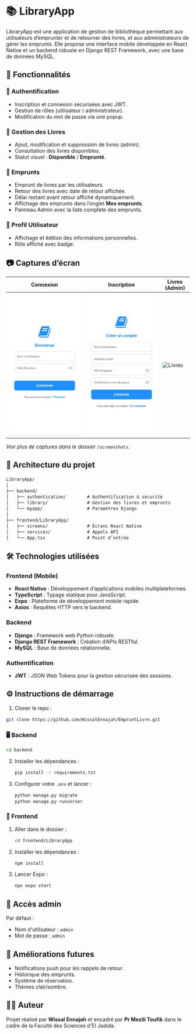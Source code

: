 # 📚 LibraryApp

LibraryApp est une application de gestion de bibliothèque permettant aux utilisateurs d’emprunter et de retourner des livres, et aux administrateurs de gérer les emprunts. Elle propose une interface mobile développée en React Native et un backend robuste en Django REST Framework, avec une base de données MySQL.

## 🚀 Fonctionnalités

### 👤 Authentification
- Inscription et connexion sécurisées avec JWT.
- Gestion de rôles (utilisateur / administrateur).
- Modification du mot de passe via une popup.

### 📖 Gestion des Livres
- Ajout, modification et suppression de livres (admin).
- Consultation des livres disponibles.
- Statut visuel : **Disponible** / **Emprunté**.

### 📝 Emprunts
- Emprunt de livres par les utilisateurs.
- Retour des livres avec date de retour affichée.
- Délai restant avant retour affiché dynamiquement.
- Affichage des emprunts dans l’onglet **Mes emprunts**.
- Panneau Admin avec la liste complète des emprunts.

### 👤 Profil Utilisateur
- Affichage et édition des informations personnelles.
- Rôle affiché avec badge.

## 📷 Captures d’écran

| Connexion | Inscription | Livres (Admin) |
|----------|-------------|----------------|
| ![Login](./screenshots/login.jpg) | ![Signup](./screenshots/signup.jpg) | ![Livres](./screenshots/livres-admin.jpg) |

*Voir plus de captures dans le dossier `/screenshots`.*

## 🧱 Architecture du projet

```
LibraryApp/
│
├── backend/
│   ├── authentication/        # Authentification & sécurité
│   ├── library/               # Gestion des livres et emprunts
│   └── myapp/                 # Paramètres Django
│
├── frontend/LibraryApp/
│   ├── screens/               # Écrans React Native
│   ├── services/              # Appels API
│   └── App.tsx                # Point d’entrée
```

## 🛠️ Technologies utilisées

### Frontend (Mobile)
- **React Native** : Développement d’applications mobiles multiplateformes.
- **TypeScript** : Typage statique pour JavaScript.
- **Expo** : Plateforme de développement mobile rapide.
- **Axios** : Requêtes HTTP vers le backend.

### Backend
- **Django** : Framework web Python robuste.
- **Django REST Framework** : Création d’APIs RESTful.
- **MySQL** : Base de données relationnelle.

### Authentification
- **JWT** : JSON Web Tokens pour la gestion sécurisée des sessions.

## ⚙️ Instructions de démarrage

1. Cloner le repo :
```bash
git clone https://github.com/WissalEnnajah/EmpruntLivre.git
```
### 🖥️ Backend
   ```bash
   cd backend
   ```
2. Installer les dépendances :
   ```bash
   pip install -r requirements.txt
   ```
3. Configurer votre `.env` et lancer :
   ```bash
   python manage.py migrate
   python manage.py runserver
   ```

### 📱 Frontend
1. Aller dans le dossier :
   ```bash
   cd frontend/LibraryApp
   ```
2. Installer les dépendances :
   ```bash
   npm install
   ```
3. Lancer Expo :
   ```bash
   npx expo start
   ```

## 🔐 Accès admin
Par défaut :
- Nom d'utilisateur : `admin`
- Mot de passe : `admin`

## 🧩 Améliorations futures
- Notifications push pour les rappels de retour.
- Historique des emprunts.
- Système de réservation.
- Thèmes clair/sombre.

## 👨‍💻 Auteur
Projet réalisé par **Wissal Ennajah** et encadré par **Pr Mezili Toufik** dans le cadre de la Faculté des Sciences d'El Jadida.
